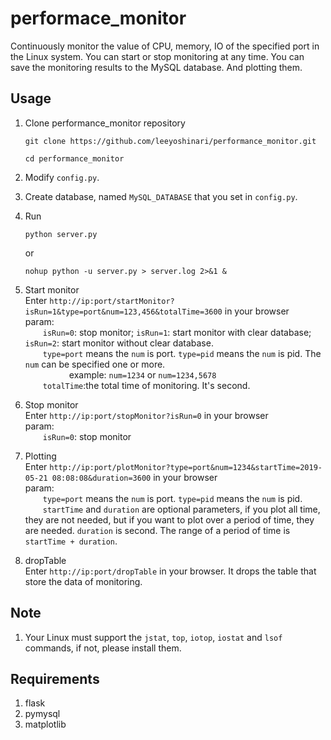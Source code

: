# performace_monitor
Continuously monitor the value of CPU, memory, IO of the specified port in the Linux system.
You can start or stop monitoring at any time. You can save the monitoring results to the MySQL database. And plotting them.

## Usage
1. Clone performance_monitor repository
   ```shell
   git clone https://github.com/leeyoshinari/performance_monitor.git
   
   cd performance_monitor
   ```

2. Modify `config.py`.

3. Create database, named `MySQL_DATABASE` that you set in `config.py`.

4. Run
   ```shell
   python server.py
   ```
   or
   ```shell
   nohup python -u server.py > server.log 2>&1 &
   ```

5. Start monitor<br>
   Enter `http://ip:port/startMonitor?isRun=1&type=port&num=123,456&totalTime=3600` in your browser<br>
   param:<br>
   &emsp;&emsp;`isRun=0`: stop monitor; `isRun=1`: start monitor with clear database; `isRun=2`: start monitor without clear database.<br>
   &emsp;&emsp;`type=port` means the `num` is port. `type=pid` means the `num` is pid. The `num` can be specified one or more.<br>
   &emsp;&emsp;&emsp;&emsp;&emsp;example: `num=1234` or `num=1234,5678`<br>
   &emsp;&emsp;`totalTime`:the total time of monitoring. It's second.

6. Stop monitor<br>
   Enter `http://ip:port/stopMonitor?isRun=0` in your browser<br>
   param:<br>
   &emsp;&emsp;`isRun=0`: stop monitor
   
7. Plotting<br>
   Enter `http://ip:port/plotMonitor?type=port&num=1234&startTime=2019-05-21 08:08:08&duration=3600` in your browser<br>
   param:<br>
   &emsp;&emsp;`type=port` means the `num` is port. `type=pid` means the `num` is pid.<br>
   &emsp;&emsp;`startTime` and `duration` are optional parameters, if you plot all time, they are not needed, but if you want to plot over a period of time, they are needed. `duration` is second. The range of a period of time is `startTime + duration`.

8. dropTable<br>
   Enter `http://ip:port/dropTable` in your browser. It drops the table that store the data of monitoring.

## Note
1. Your Linux must support the `jstat`, `top`, `iotop`, `iostat` and `lsof` commands, if not, please install them.

## Requirements
1. flask
2. pymysql
3. matplotlib
